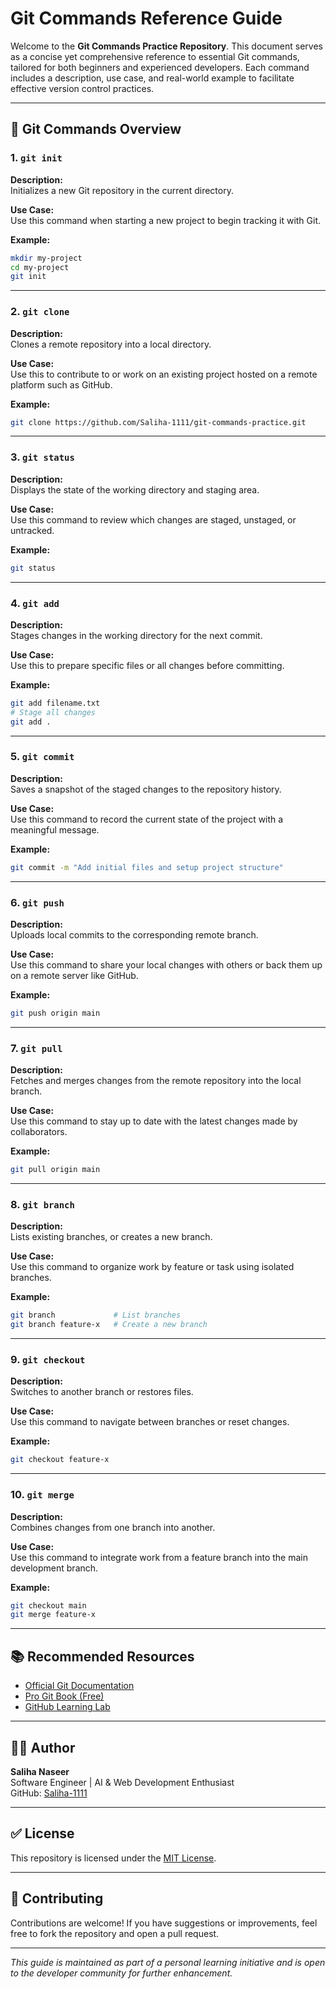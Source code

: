 # Git Commands Reference Guide

Welcome to the **Git Commands Practice Repository**. This document serves as a concise yet comprehensive reference to essential Git commands, tailored for both beginners and experienced developers. Each command includes a description, use case, and real-world example to facilitate effective version control practices.

---

## 🔧 Git Commands Overview

### 1. `git init`

**Description:**  
Initializes a new Git repository in the current directory.

**Use Case:**  
Use this command when starting a new project to begin tracking it with Git.

**Example:**
```bash
mkdir my-project
cd my-project
git init
```

---

### 2. `git clone`

**Description:**  
Clones a remote repository into a local directory.

**Use Case:**  
Use this to contribute to or work on an existing project hosted on a remote platform such as GitHub.

**Example:**
```bash
git clone https://github.com/Saliha-1111/git-commands-practice.git
```

---

### 3. `git status`

**Description:**  
Displays the state of the working directory and staging area.

**Use Case:**  
Use this command to review which changes are staged, unstaged, or untracked.

**Example:**
```bash
git status
```

---

### 4. `git add`

**Description:**  
Stages changes in the working directory for the next commit.

**Use Case:**  
Use this to prepare specific files or all changes before committing.

**Example:**
```bash
git add filename.txt
# Stage all changes
git add .
```

---

### 5. `git commit`

**Description:**  
Saves a snapshot of the staged changes to the repository history.

**Use Case:**  
Use this command to record the current state of the project with a meaningful message.

**Example:**
```bash
git commit -m "Add initial files and setup project structure"
```

---

### 6. `git push`

**Description:**  
Uploads local commits to the corresponding remote branch.

**Use Case:**  
Use this command to share your local changes with others or back them up on a remote server like GitHub.

**Example:**
```bash
git push origin main
```

---

### 7. `git pull`

**Description:**  
Fetches and merges changes from the remote repository into the local branch.

**Use Case:**  
Use this command to stay up to date with the latest changes made by collaborators.

**Example:**
```bash
git pull origin main
```

---

### 8. `git branch`

**Description:**  
Lists existing branches, or creates a new branch.

**Use Case:**  
Use this command to organize work by feature or task using isolated branches.

**Example:**
```bash
git branch             # List branches
git branch feature-x   # Create a new branch
```

---

### 9. `git checkout`

**Description:**  
Switches to another branch or restores files.

**Use Case:**  
Use this command to navigate between branches or reset changes.

**Example:**
```bash
git checkout feature-x
```

---

### 10. `git merge`

**Description:**  
Combines changes from one branch into another.

**Use Case:**  
Use this command to integrate work from a feature branch into the main development branch.

**Example:**
```bash
git checkout main
git merge feature-x
```

---

## 📚 Recommended Resources

- [Official Git Documentation](https://git-scm.com/doc)
- [Pro Git Book (Free)](https://git-scm.com/book/en/v2)
- [GitHub Learning Lab](https://lab.github.com/)

---

## 👩‍💻 Author

**Saliha Naseer**  
Software Engineer | AI & Web Development Enthusiast  
GitHub: [Saliha-1111](https://github.com/Saliha-1111)  

---

## ✅ License

This repository is licensed under the [MIT License](LICENSE).

---

## 🌟 Contributing

Contributions are welcome! If you have suggestions or improvements, feel free to fork the repository and open a pull request.

---

*This guide is maintained as part of a personal learning initiative and is open to the developer community for further enhancement.*
